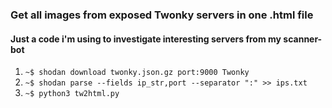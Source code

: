 ### Get all images from exposed Twonky servers in one .html file 

#### Just a code i'm using to investigate interesting servers from my scanner-bot

1. `~$ shodan download twonky.json.gz port:9000 Twonky`
2. `~$ shodan parse --fields ip_str,port --separator ":" >> ips.txt`
3. `~$ python3 tw2html.py`

